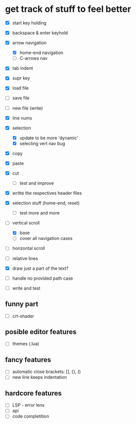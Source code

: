 # get track of stuff to feel better

- [x] start key holding
- [x] backspace & enter keyhold
- [x] arrow navigation
    - [x] home-end navigation
    - [ ] C-arrows nav
- [x] tab indent
- [x] supr key
- [x] load file
- [ ] save file
- [ ] new file (write)
- [x] line nums
- [x] selection
    - [x] update to be more 'dynamic'
    - [x] selecting vert nav bug
- [x] copy 
- [x] paste
- [x] cut
    - [ ] test and improve
- [x] writte the respectives header files
- [x] selection stuff (home-end, reset)
    - [ ] test more and more
- [ ] vertical scroll
    - [x] base 
    - [ ] cover all navigation cases
- [ ] horizontal scroll
- [ ] relative lines
- [x] draw just a part of the text? 
- [ ] handle no provided path case 

- [ ] write and test

## funny part 

 - [ ] crt-shader

## posible editor features

- [ ] themes (.lua)

## fancy features

- [ ] automatic close brackets: [], {}, ()
- [ ] new line keeps indentation

## hardcore features

- [ ] LSP - error lens
- [ ] api 
- [ ] code completition
